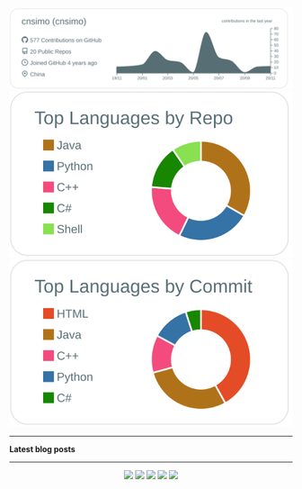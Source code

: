 <p  align="center">
  <!-- <img src="https://visitor-badge.glitch.me/badge?page_id=cnsimo.cnsimo" alt="visitor count"/></br> -->
  <!-- <img src="https://github-readme-stats.vercel.app/api/?username=cnsimo&show_icons=true&title_color=fffffff&icon_color=000000&text_color=000000" alt="github stats"/></br> -->
  <img src="https://raw.githubusercontent.com/cnsimo/cnsimo/main/profile-summary-card-output/default/0-profile-details.svg" alt="github stats"></br>
  <img src="https://raw.githubusercontent.com/cnsimo/cnsimo/main/profile-summary-card-output/default/1-repos-per-language.svg">
  <img src="https://raw.githubusercontent.com/cnsimo/cnsimo/main/profile-summary-card-output/default/2-most-commit-language.svg"></br></p>

---

**Latest blog posts**
<!-- BLOG-POST-LIST:START -->
<!-- BLOG-POST-LIST:END -->

---

<p  align="center">
<a href= "https://lxmwb.cnblogs.com/"><img src="https://img.icons8.com/material-outlined/26/000000/ball-point-pen.png"/></a>
<a href= "https://www.linkedin.com/in/cnsimo/"><img src="https://img.icons8.com/material-outlined/30/000000/linkedin.png"/></a>
<a href= "https://www.youtube.com/c/cnsimo"><img src="https://img.icons8.com/material-outlined/30/000000/youtube.png"/></a>
<a href= "https://dev.to/cnsimo"><img src="https://img.icons8.com/windows/32/000000/dev.png"/></a>
<a href= "https://twitter.com/cnsimo"><img src="https://img.icons8.com/material-outlined/30/000000/twitter.png"/></a>
</p>
